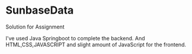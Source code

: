 # SunbaseData
Solution for Assignment 

I've used Java Springboot to complete the backend.
And HTML,CSS,JAVASCRIPT and slight amount of JavaScript for the frontend.

